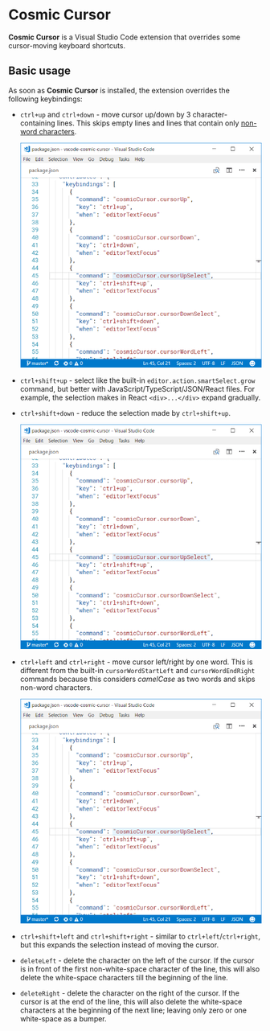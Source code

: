 # Cosmic Cursor

**Cosmic Cursor** is a Visual Studio Code extension that overrides some cursor-moving keyboard shortcuts.

## Basic usage

As soon as **Cosmic Cursor** is installed, the extension overrides the following keybindings:

- `ctrl+up` and `ctrl+down` - move cursor up/down by 3 character-containing lines. This skips empty lines and lines that contain only [non-word characters](https://www.w3schools.com/Jsref/jsref_regexp_wordchar_non.asp).

	![ctrl+up](docs/ctrl+up.gif)

- `ctrl+shift+up` - select like the built-in `editor.action.smartSelect.grow` command, but better with JavaScript/TypeScript/JSON/React files. For example, the selection makes in React `<div>...</div>` expand gradually.
- `ctrl+shift+down` - reduce the selection made by `ctrl+shift+up`.

	![ctrl+shift+up](docs/ctrl+shift+up.gif)

- `ctrl+left` and `ctrl+right` - move cursor left/right by one word. This is different from the built-in `cursorWordStartLeft` and `cursorWordEndRight` commands because this considers _camelCase_ as two words and skips non-word characters.

	![ctrl+right](docs/ctrl+right.gif)

- `ctrl+shift+left` and `ctrl+shift+right` - similar to `ctrl+left`/`ctrl+right`, but this expands the selection instead of moving the cursor.

- `deleteLeft` - delete the character on the left of the cursor. If the cursor is in front of the first non-white-space character of the line, this will also delete the white-space characters till the beginning of the line.

- `deleteRight` - delete the character on the right of the cursor. If the cursor is at the end of the line, this will also delete the white-space characters at the beginning of the next line; leaving only zero or one white-space as a bumper.

